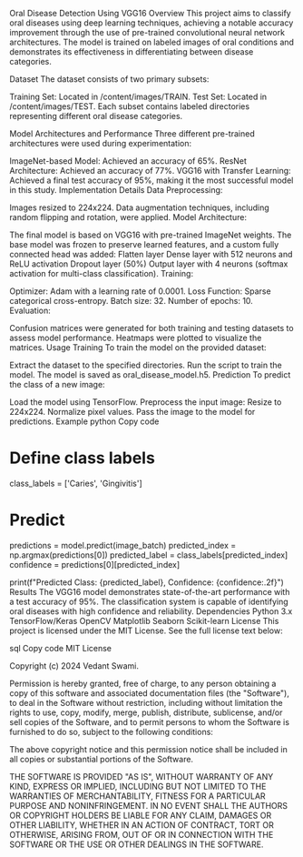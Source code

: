 Oral Disease Detection Using VGG16
Overview
This project aims to classify oral diseases using deep learning techniques, achieving a notable accuracy improvement through the use of pre-trained convolutional neural network architectures. The model is trained on labeled images of oral conditions and demonstrates its effectiveness in differentiating between disease categories.

Dataset
The dataset consists of two primary subsets:

Training Set: Located in /content/images/TRAIN.
Test Set: Located in /content/images/TEST.
Each subset contains labeled directories representing different oral disease categories.

Model Architectures and Performance
Three different pre-trained architectures were used during experimentation:

ImageNet-based Model: Achieved an accuracy of 65%.
ResNet Architecture: Achieved an accuracy of 77%.
VGG16 with Transfer Learning: Achieved a final test accuracy of 95%, making it the most successful model in this study.
Implementation Details
Data Preprocessing:

Images resized to 224x224.
Data augmentation techniques, including random flipping and rotation, were applied.
Model Architecture:

The final model is based on VGG16 with pre-trained ImageNet weights.
The base model was frozen to preserve learned features, and a custom fully connected head was added:
Flatten layer
Dense layer with 512 neurons and ReLU activation
Dropout layer (50%)
Output layer with 4 neurons (softmax activation for multi-class classification).
Training:

Optimizer: Adam with a learning rate of 0.0001.
Loss Function: Sparse categorical cross-entropy.
Batch size: 32.
Number of epochs: 10.
Evaluation:

Confusion matrices were generated for both training and testing datasets to assess model performance.
Heatmaps were plotted to visualize the matrices.
Usage
Training
To train the model on the provided dataset:

Extract the dataset to the specified directories.
Run the script to train the model.
The model is saved as oral_disease_model.h5.
Prediction
To predict the class of a new image:

Load the model using TensorFlow.
Preprocess the input image:
Resize to 224x224.
Normalize pixel values.
Pass the image to the model for predictions.
Example
python
Copy code
# Define class labels
class_labels = ['Caries', 'Gingivitis']

# Predict
predictions = model.predict(image_batch)
predicted_index = np.argmax(predictions[0])
predicted_label = class_labels[predicted_index]
confidence = predictions[0][predicted_index]

print(f"Predicted Class: {predicted_label}, Confidence: {confidence:.2f}")
Results
The VGG16 model demonstrates state-of-the-art performance with a test accuracy of 95%.
The classification system is capable of identifying oral diseases with high confidence and reliability.
Dependencies
Python 3.x
TensorFlow/Keras
OpenCV
Matplotlib
Seaborn
Scikit-learn
License
This project is licensed under the MIT License. See the full license text below:

sql
Copy code
MIT License

Copyright (c) 2024 Vedant Swami.

Permission is hereby granted, free of charge, to any person obtaining a copy
of this software and associated documentation files (the "Software"), to deal
in the Software without restriction, including without limitation the rights
to use, copy, modify, merge, publish, distribute, sublicense, and/or sell
copies of the Software, and to permit persons to whom the Software is
furnished to do so, subject to the following conditions:

The above copyright notice and this permission notice shall be included in all
copies or substantial portions of the Software.

THE SOFTWARE IS PROVIDED "AS IS", WITHOUT WARRANTY OF ANY KIND, EXPRESS OR
IMPLIED, INCLUDING BUT NOT LIMITED TO THE WARRANTIES OF MERCHANTABILITY,
FITNESS FOR A PARTICULAR PURPOSE AND NONINFRINGEMENT. IN NO EVENT SHALL THE
AUTHORS OR COPYRIGHT HOLDERS BE LIABLE FOR ANY CLAIM, DAMAGES OR OTHER
LIABILITY, WHETHER IN AN ACTION OF CONTRACT, TORT OR OTHERWISE, ARISING FROM,
OUT OF OR IN CONNECTION WITH THE SOFTWARE OR THE USE OR OTHER DEALINGS IN THE
SOFTWARE.
